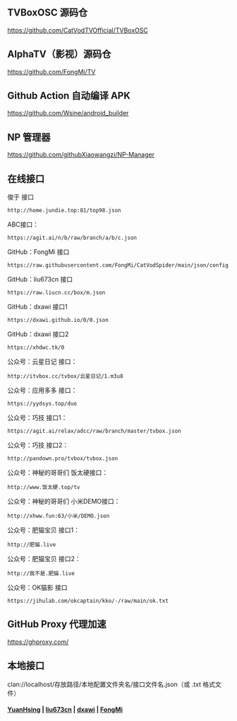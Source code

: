 ## TVBoxOSC 源码仓

https://github.com/CatVodTVOfficial/TVBoxOSC

##  AlphaTV（影视）源码仓

https://github.com/FongMi/TV

## Github Action 自动编译 APK

https://github.com/Wsine/android_builder

## NP 管理器

https://github.com/githubXiaowangzi/NP-Manager

## 在线接口

俊于 接口

    http://home.jundie.top:81/top98.json

ABC接口：

    https://agit.ai/n/b/raw/branch/a/b/c.json

GitHub：FongMi 接口

    https://raw.githubusercontent.com/FongMi/CatVodSpider/main/json/config.json
   
GitHub：liu673cn 接口

    https://raw.liucn.cc/box/m.json

GitHub：dxawi 接口1

    https://dxawi.github.io/0/0.json

GitHub：dxawi 接口2

    https://xhdwc.tk/0

公众号：云星日记 接口：

    http://itvbox.cc/tvbox/云星日记/1.m3u8

公众号：应用多多 接口：

    https://yydsys.top/duo

公众号：巧技 接口1：

    https://agit.ai/relax/adcc/raw/branch/master/tvbox.json

公众号：巧技 接口2：

    http://pandown.pro/tvbox/tvbox.json

公众号：神秘的哥哥们 饭太硬接口：

    http://www.饭太硬.top/tv
  
公众号：神秘的哥哥们 小米DEMO接口：

    http://xhww.fun:63/小米/DEMO.json

公众号：肥猫宝贝 接口1：

    http://肥猫.live

公众号：肥猫宝贝 接口2：

    http://我不是.肥猫.live

公众号：OK猫影 接口

    https://jihulab.com/okcaptain/kko/-/raw/main/ok.txt

## GitHub Proxy 代理加速

https://ghproxy.com/

## 本地接口

clan://localhost/存放路径/本地配置文件夹名/接口文件名.json（或 .txt 格式文件）

#### [YuanHsing](https://github.com/YuanHsing/freed) | [liu673cn](https://github.com/liu673cn/box) | [dxawi](https://github.com/dxawi/0) | [FongMi](https://github.com/FongMi/CatVodSpider) 
